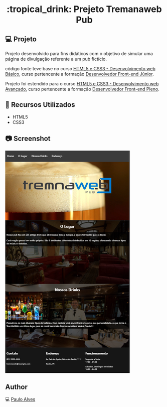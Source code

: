 <h1 align="center">:tropical_drink: Prejeto Tremanaweb Pub</h1>

## :computer: Projeto
Projeto desenvolvido para fins didáticos com o objetivo de simular uma página de divulgação referente a um pub fictício.  

código fonte teve base no curso [HTML5 e CSS3 - Desenvolvimento web Básico](https://www.treinaweb.com.br/curso/desenvolvimento-web-com-html5-e-css3-basico), 
curso pertencente a formação [Desenvolvedor Front-end Júnior](https://www.treinaweb.com.br/formacao/desenvolvedor-front-end-junior).  

Projeto foi estendido para o curso
[HTML5 e CSS3 - Desenvolvimento web Avançado](https://www.treinaweb.com.br/curso/desenvolvimento-web-com-html5-e-css3-avancado),
curso pertencente a formação [Desenvolvedor Front-end Pleno](https://www.treinaweb.com.br/formacao/desenvolvedor-front-end-pleno).

## :wrench: Recursos Utilizados
- HTML5
- CSS3

## :camera: Screenshot
![screenshot1](https://github.com/PauloAlves8039/Prejeto-Tremanaweb-Pub/blob/master/imagens/tremnaweb.png)

## Author
:computer: [Paulo Alves](https://github.com/PauloAlves8039)
